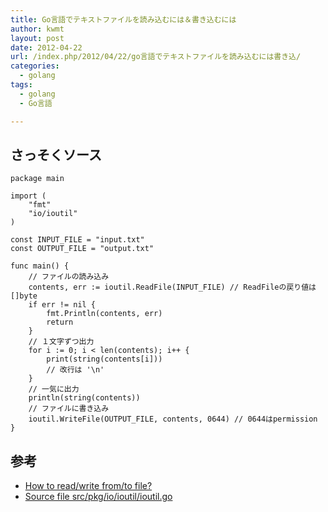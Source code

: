 ```yaml
---
title: Go言語でテキストファイルを読み込むには＆書き込むには
author: kwmt
layout: post
date: 2012-04-22
url: /index.php/2012/04/22/go言語でテキストファイルを読み込むには書き込/
categories:
  - golang
tags:
  - golang
  - Go言語

---
```

## さっそくソース

```
package main

import (
	"fmt"
	"io/ioutil"
)

const INPUT_FILE = "input.txt"
const OUTPUT_FILE = "output.txt"

func main() {
	// ファイルの読み込み
	contents, err := ioutil.ReadFile(INPUT_FILE) // ReadFileの戻り値は []byte
	if err != nil {
		fmt.Println(contents, err)
		return
	}
	// １文字ずつ出力
	for i := 0; i < len(contents); i++ {
		print(string(contents[i]))
		// 改行は '\n'
	}
	// 一気に出力
	println(string(contents))
	// ファイルに書き込み
	ioutil.WriteFile(OUTPUT_FILE, contents, 0644) // 0644はpermission
}
```

## 参考

  * <a target="_blank" href="http://stackoverflow.com/questions/1821811/how-to-read-write-from-to-file">How to read/write from/to file?</a> 
  * <a href="http://golang.org/src/pkg/io/ioutil/ioutil.go" target="_blank">Source file src/pkg/io/ioutil/ioutil.go </a>